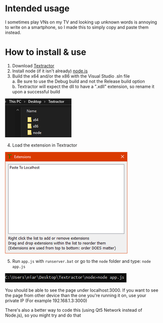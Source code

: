 # Intended usage
I sometimes play VNs on my TV and looking up unknown words is annoying to write on a smartphone, so I made this to simply copy and paste them instead.

# How to install & use

1. Download [Textractor](https://github.com/Artikash/Textractor)
2. Install node (if it isn't already) [node.js](https://nodejs.org/en/download/)
3. Build the x64 and/or the x86 with the Visual Studio .sln file  
   a. Be sure to use the Debug build and not the Release build option  
   b. Textractor will expect the dll to have a ".xdll" extension, so rename it upon a successful build  

![1](/pictures/1.png)

4. Load the extension in Textractor

![2](/pictures/2.png)

5. Run `app.js` with `runserver.bat` or go to the `node` folder and type: ``node app.js``

![3](/pictures/3.png)

You should be able to see the page under localhost:3000.
If you want to see the page from other device than the one you're running it on, use your private IP (For example 192.168.1.3:3000)

There's also a better way to code this (using Qt5 Network instead of Node.js), so you might try and do that
